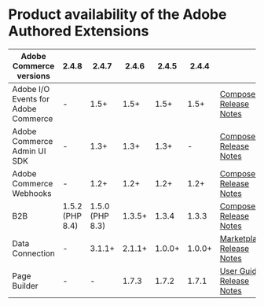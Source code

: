 # Product availability of the Adobe Authored Extensions


<table style="table-layout:auto">
  <thead>
    <tr>
      <th>Adobe Commerce versions</th>
      <th>2.4.8</th>
      <th>2.4.7</th>
      <th>2.4.6</th>
      <th>2.4.5</th>
      <th>2.4.4</th>
      <th></th>
    </tr>
  </thead>
  <tbody>
      <tr>
          <td>Adobe I/O Events for Adobe Commerce</td>
          <td>-</td>
          <td>1.5+</td>
          <td>1.5+</td>
          <td>1.5+</td>
          <td>1.5+</td>
          <td>
              <a href="https://developer.adobe.com/commerce/extensibility/events/installation/">Composer</a><br/>
              <a href="https://developer.adobe.com/commerce/extensibility/events/release-notes/">Release Notes</a><br/>
          </td>
      </tr>
      <tr>
          <td>Adobe Commerce Admin UI SDK</td>
          <td>-</td>
          <td>1.3+</td>
          <td>1.3+</td>
          <td>1.3+</td>
          <td>-</td>
          <td>
              <a href="https://developer.adobe.com/commerce/extensibility/admin-ui-sdk/installation/">Composer</a><br/>
              <a href="https://developer.adobe.com/commerce/extensibility/admin-ui-sdk/release-notes/">Release Notes</a><br/>
          </td>
      </tr>
      <tr>
          <td>Adobe Commerce Webhooks</td>
          <td>-</td>
          <td>1.2+</td>
          <td>1.2+</td>
          <td>1.2+</td>
          <td>1.2+</td>
          <td>
              <a href="https://developer.adobe.com/commerce/extensibility/webhooks/installation/">Composer</a><br/>
              <a href="https://developer.adobe.com/commerce/extensibility/webhooks/release-notes/">Release Notes</a><br/>
          </td>
      </tr>
      <tr>
          <td>B2B</td>
          <td>1.5.2 (PHP 8.4)</td>
          <td>1.5.0 (PHP 8.3)</td>
          <td>1.3.5+</td>
          <td>1.3.4</td>
          <td>1.3.3</td>
          <td>
              <a href="https://experienceleague.adobe.com/docs/commerce-admin/b2b/install.html">Composer</a><br/>
              <a href="https://experienceleague.adobe.com/docs/commerce-admin/b2b/release-notes.html">Release Notes</a><br/>
          </td>
      </tr>
      <tr>
          <td>Data Connection</td>
          <td>-</td>
          <td>3.1.1+</td>
          <td>2.1.1+</td>
          <td>1.0.0+</td>
          <td>1.0.0+</td>
          <td>
              <a href="https://commercemarketplace.adobe.com/magento-experience-platform-connector.html">Marketplace</a><br/>
              <a href="https://experienceleague.adobe.com/docs/commerce-merchant-services/data-connection/release-notes.html">Release Notes</a><br/>
          </td>
      </tr>
      <tr>
          <td>Page Builder</td>
          <td>-</td>
          <td>-</td>
          <td>1.7.3</td>
          <td>1.7.2</td>
          <td>1.7.1</td>
          <td>
              <a href="https://experienceleague.adobe.com/docs/commerce-admin/page-builder/guide-overview.html">User Guide</a><br/>
              <a href="https://experienceleague.adobe.com/docs/commerce-admin/page-builder/release-notes.html">Release Notes</a><br/>
          </td>
      </tr>
  </tbody>
</table>
